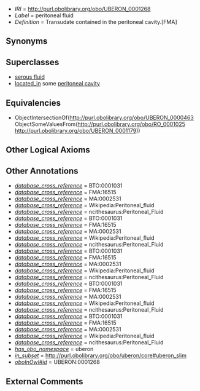  * *IRI* = http://purl.obolibrary.org/obo/UBERON_0001268
 * *Label* = peritoneal fluid
 * *Definition* = Transudate contained in the peritoneal cavity.[FMA]

## Synonyms


## Superclasses

 * [serous fluid](../../UBERON/94/UBERON_0007794.md)
 * [located_in](../../RO/25/RO_0001025.md) some [peritoneal cavity](../../UBERON/79/UBERON_0001179.md)

## Equivalencies

 * ObjectIntersectionOf(<http://purl.obolibrary.org/obo/UBERON_0000463> ObjectSomeValuesFrom(<http://purl.obolibrary.org/obo/RO_0001025> <http://purl.obolibrary.org/obo/UBERON_0001179>))

## Other Logical Axioms


## Other Annotations

 * *[database_cross_reference](../../ef/oboInOwl#hasDbXref.md)* = BTO:0001031
 * *[database_cross_reference](../../ef/oboInOwl#hasDbXref.md)* = FMA:16515
 * *[database_cross_reference](../../ef/oboInOwl#hasDbXref.md)* = MA:0002531
 * *[database_cross_reference](../../ef/oboInOwl#hasDbXref.md)* = Wikipedia:Peritoneal_fluid
 * *[database_cross_reference](../../ef/oboInOwl#hasDbXref.md)* = ncithesaurus:Peritoneal_Fluid
 * *[database_cross_reference](../../ef/oboInOwl#hasDbXref.md)* = BTO:0001031
 * *[database_cross_reference](../../ef/oboInOwl#hasDbXref.md)* = FMA:16515
 * *[database_cross_reference](../../ef/oboInOwl#hasDbXref.md)* = MA:0002531
 * *[database_cross_reference](../../ef/oboInOwl#hasDbXref.md)* = Wikipedia:Peritoneal_fluid
 * *[database_cross_reference](../../ef/oboInOwl#hasDbXref.md)* = ncithesaurus:Peritoneal_Fluid
 * *[database_cross_reference](../../ef/oboInOwl#hasDbXref.md)* = BTO:0001031
 * *[database_cross_reference](../../ef/oboInOwl#hasDbXref.md)* = FMA:16515
 * *[database_cross_reference](../../ef/oboInOwl#hasDbXref.md)* = MA:0002531
 * *[database_cross_reference](../../ef/oboInOwl#hasDbXref.md)* = Wikipedia:Peritoneal_fluid
 * *[database_cross_reference](../../ef/oboInOwl#hasDbXref.md)* = ncithesaurus:Peritoneal_Fluid
 * *[database_cross_reference](../../ef/oboInOwl#hasDbXref.md)* = BTO:0001031
 * *[database_cross_reference](../../ef/oboInOwl#hasDbXref.md)* = FMA:16515
 * *[database_cross_reference](../../ef/oboInOwl#hasDbXref.md)* = MA:0002531
 * *[database_cross_reference](../../ef/oboInOwl#hasDbXref.md)* = Wikipedia:Peritoneal_fluid
 * *[database_cross_reference](../../ef/oboInOwl#hasDbXref.md)* = ncithesaurus:Peritoneal_Fluid
 * *[database_cross_reference](../../ef/oboInOwl#hasDbXref.md)* = BTO:0001031
 * *[database_cross_reference](../../ef/oboInOwl#hasDbXref.md)* = FMA:16515
 * *[database_cross_reference](../../ef/oboInOwl#hasDbXref.md)* = MA:0002531
 * *[database_cross_reference](../../ef/oboInOwl#hasDbXref.md)* = Wikipedia:Peritoneal_fluid
 * *[database_cross_reference](../../ef/oboInOwl#hasDbXref.md)* = ncithesaurus:Peritoneal_Fluid
 * *[has_obo_namespace](../../ce/oboInOwl#hasOBONamespace.md)* = uberon
 * *[in_subset](../../et/oboInOwl#inSubset.md)* = http://purl.obolibrary.org/obo/uberon/core#uberon_slim
 * *[oboInOwl#id](../../id/oboInOwl#id.md)* = UBERON:0001268

## External Comments


